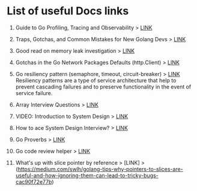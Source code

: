 # List of useful Docs links

1. Guide to Go Profiling, Tracing and Observability > [LINK](https://github.com/DataDog/go-profiler-notes/blob/main/guide/README.md)


2. Traps, Gotchas, and Common Mistakes for New Golang Devs > [LINK](http://devs.cloudimmunity.com/gotchas-and-common-mistakes-in-go-golang/)


3. Good read on memory leak investigation > [LINK](https://blog.detectify.com/2019/09/05/how-we-tracked-down-a-memory-leak-in-one-of-our-go-microservices/)


4. Gotchas in the Go Network Packages Defaults (http.Client) > [LINK](https://martin.baillie.id/wrote/gotchas-in-the-go-network-packages-defaults/)


5. Go resiliency pattern (semaphore, timeout, circuit-breaker) > [LINK](https://github.com/eapache/go-resiliency)
   <br> Resiliency patterns are a type of service architecture that help to prevent cascading failures and to preserve functionality in the event of service failure.


6. Array Interview Questions > [LINK](https://igotanoffer.com/blogs/tech/array-interview-questions)


7. VIDEO: Introduction to System Design > [LINK](https://www.youtube.com/watch?v=MbjObHmDbZo)


8. How to ace System Design Interview? > [LINK](https://helloacm.com/facebook-onsite-interview-preparation-part-3-how-to-ace-a-design-interview/)


9. Go Proverbs > [LINK](http://go-proverbs.github.io/)


10. Go code review helper > [LINK](https://github.com/golang/go/wiki/CodeReviewComments#go-code-review-comments)


11. What's up with slice pointer by reference > [LINK] > (https://medium.com/swlh/golang-tips-why-pointers-to-slices-are-useful-and-how-ignoring-them-can-lead-to-tricky-bugs-cac90f72e77b)
